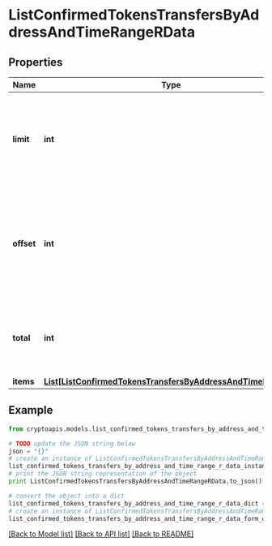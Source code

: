 # ListConfirmedTokensTransfersByAddressAndTimeRangeRData


## Properties
Name | Type | Description | Notes
------------ | ------------- | ------------- | -------------
**limit** | **int** | Defines how many items should be returned in the response per page basis. | 
**offset** | **int** | The starting index of the response items, i.e. where the response should start listing the returned items. | 
**total** | **int** | Defines the total number of items returned in the response. | 
**items** | [**List[ListConfirmedTokensTransfersByAddressAndTimeRangeRI]**](ListConfirmedTokensTransfersByAddressAndTimeRangeRI.md) |  | 

## Example

```python
from cryptoapis.models.list_confirmed_tokens_transfers_by_address_and_time_range_r_data import ListConfirmedTokensTransfersByAddressAndTimeRangeRData

# TODO update the JSON string below
json = "{}"
# create an instance of ListConfirmedTokensTransfersByAddressAndTimeRangeRData from a JSON string
list_confirmed_tokens_transfers_by_address_and_time_range_r_data_instance = ListConfirmedTokensTransfersByAddressAndTimeRangeRData.from_json(json)
# print the JSON string representation of the object
print ListConfirmedTokensTransfersByAddressAndTimeRangeRData.to_json()

# convert the object into a dict
list_confirmed_tokens_transfers_by_address_and_time_range_r_data_dict = list_confirmed_tokens_transfers_by_address_and_time_range_r_data_instance.to_dict()
# create an instance of ListConfirmedTokensTransfersByAddressAndTimeRangeRData from a dict
list_confirmed_tokens_transfers_by_address_and_time_range_r_data_form_dict = list_confirmed_tokens_transfers_by_address_and_time_range_r_data.from_dict(list_confirmed_tokens_transfers_by_address_and_time_range_r_data_dict)
```
[[Back to Model list]](../README.md#documentation-for-models) [[Back to API list]](../README.md#documentation-for-api-endpoints) [[Back to README]](../README.md)


